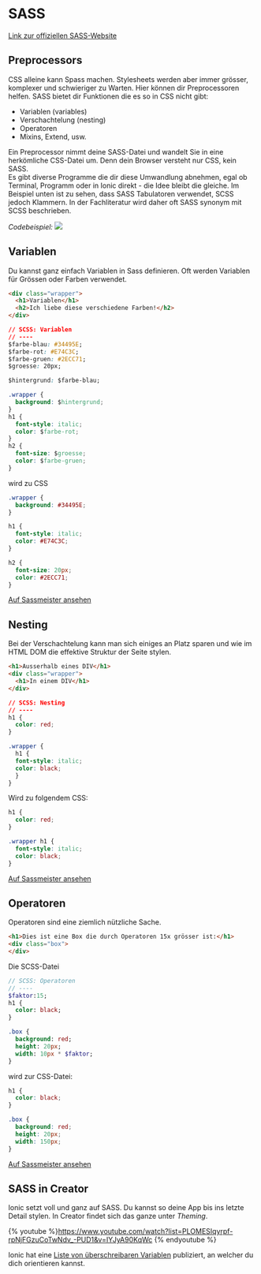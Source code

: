 # SASS
[Link zur offiziellen SASS-Website](http://sass-lang.com/guide)

## Preprocessors

CSS alleine kann Spass machen. Stylesheets werden aber immer grösser, komplexer und schwieriger zu Warten. Hier können dir Preprocessoren helfen. SASS bietet dir Funktionen die es so in CSS nicht gibt:

* Variablen \(variables\)
* Verschachtelung \(nesting\)
* Operatoren
* Mixins, Extend, usw.

Ein Preprocessor nimmt deine SASS-Datei und wandelt Sie in eine herkömliche CSS-Datei um. Denn dein Browser versteht nur CSS, kein SASS.  
Es gibt diverse Programme die dir diese Umwandlung abnehmen, egal ob Terminal, Programm oder in Ionic direkt - die Idee bleibt die gleiche. Im Beispiel unten ist zu sehen, dass SASS Tabulatoren verwendet, SCSS jedoch Klammern. In der Fachliteratur wird daher oft SASS synonym mit SCSS beschrieben. 

_Codebeispiel:_
![](https://futurestud.io/blog/content/images/2014/Jun/sass-vs-scss.png)


## Variablen

Du kannst ganz einfach Variablen in Sass definieren. Oft werden Variablen für Grössen oder Farben verwendet.

```html
<div class="wrapper">
  <h1>Variablen</h1>
  <h2>Ich liebe diese verschiedene Farben!</h2>
</div>
```
```css
// SCSS: Variablen
// ----
$farbe-blau: #34495E;
$farbe-rot: #E74C3C;
$farbe-gruen: #2ECC71;
$groesse: 20px;

$hintergrund: $farbe-blau;

.wrapper {
  background: $hintergrund;
}
h1 { 
  font-style: italic;
  color: $farbe-rot;
}
h2 {
  font-size: $groesse;
  color: $farbe-gruen;
}
```
wird zu CSS
```css
.wrapper {
  background: #34495E;
}

h1 {
  font-style: italic;
  color: #E74C3C;
}

h2 {
  font-size: 20px;
  color: #2ECC71;
}

```
[Auf Sassmeister ansehen](http://www.sassmeister.com/gist/e4a777cd959c035502658c0bded5f66b)




## Nesting
Bei der Verschachtelung kann man sich einiges an Platz sparen und wie im HTML DOM die effektive Struktur der Seite stylen.
```html
<h1>Ausserhalb eines DIV</h1>
<div class="wrapper">
  <h1>In einem DIV</h1>
</div>
```

```css
// SCSS: Nesting
// ----
h1 { 
  color: red; 
}

.wrapper {
  h1 { 
  font-style: italic;
  color: black;
  }
}
```

Wird zu folgendem CSS:
```css
h1 {
  color: red;
}

.wrapper h1 {
  font-style: italic;
  color: black;
}

```

[Auf Sassmeister ansehen](http://www.sassmeister.com/gist/2fdb11998adcf5b390d053c006d56e11)


## Operatoren
Operatoren sind eine ziemlich nützliche Sache.

```html
<h1>Dies ist eine Box die durch Operatoren 15x grösser ist:</h1>
<div class="box">
</div>
```

Die SCSS-Datei
```sass
// SCSS: Operatoren
// ----
$faktor:15;
h1 { 
  color: black; 
}

.box {
  background: red;
  height: 20px;
  width: 10px * $faktor;
}
```

wird zur CSS-Datei:

```css
h1 {
  color: black;
}

.box {
  background: red;
  height: 20px;
  width: 150px;
}
```

[Auf Sassmeister ansehen](http://www.sassmeister.com/gist/855910db908128842a9eb6936d7516be)

## SASS in Creator
Ionic setzt voll und ganz auf SASS. Du kannst so deine App bis ins letzte Detail stylen. In Creator findet sich das ganze unter _Theming_.

{% youtube %}https://www.youtube.com/watch?list=PLOMESIqyrpf-rpNjFGzuCoTwNdv_-PUD1&v=IYJyA90KqWc {% endyoutube %}

Ionic hat eine [Liste von überschreibaren Variablen](https://github.com/driftyco/ionic/blob/1.x/scss/_variables.scss) publiziert, an welcher du dich orientieren kannst. 















